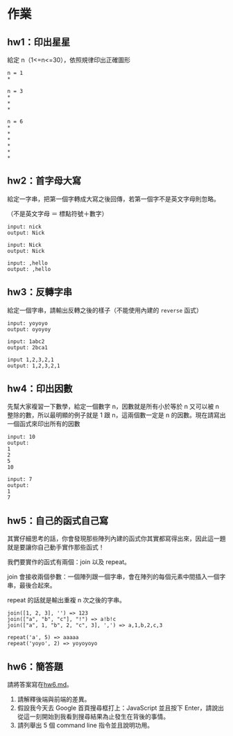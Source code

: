 # 作業

## hw1：印出星星
給定 n（1<=n<=30），依照規律印出正確圖形

```
n = 1
*

n = 3
*
*
*

n = 6
*
*
*
*
*
*
```

## hw2：首字母大寫
給定一字串，把第一個字轉成大寫之後回傳，若第一個字不是英文字母則忽略。

（不是英文字母 ＝ 標點符號＋數字）

```
input: nick
output: Nick

input: Nick
output: Nick

input: ,hello
output: ,hello
```

## hw3：反轉字串
給定一個字串，請輸出反轉之後的樣子（不能使用內建的 `reverse` 函式）

```
input: yoyoyo
output: oyoyoy

input: 1abc2
output: 2bca1

input 1,2,3,2,1
output: 1,2,3,2,1
```

## hw4：印出因數
先幫大家複習一下數學，給定一個數字 n，因數就是所有小於等於 n 又可以被 n 整除的數，所以最明顯的例子就是 1 跟 n，這兩個數一定是 n 的因數。現在請寫出一個函式來印出所有的因數

```
input: 10
output:
1
2
5
10

input: 7
output:
1
7
```

## hw5：自己的函式自己寫
其實仔細思考的話，你會發現那些陣列內建的函式你其實都寫得出來，因此這一題就是要讓你自己動手實作那些函式！

我們要實作的函式有兩個：join 以及 repeat。

join 會接收兩個參數：一個陣列跟一個字串，會在陣列的每個元素中間插入一個字串，最後合起來。

repeat 的話就是輸出重複 n 次之後的字串。

```
join([1, 2, 3], '') => 123
join(["a", "b", "c"], "!") => a!b!c
join(["a", 1, "b", 2, "c", 3], ',') => a,1,b,2,c,3

repeat('a', 5) => aaaaa
repeat('yoyo', 2) => yoyoyoyo
```

## hw6：簡答題
請將答案寫在[hw6.md](hw6.md)。

1. 請解釋後端與前端的差異。
2. 假設我今天去 Google 首頁搜尋框打上：JavaScript 並且按下 Enter，請說出從這一刻開始到我看到搜尋結果為止發生在背後的事情。
3. 請列舉出 5 個 command line 指令並且說明功用。
